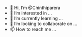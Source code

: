 - 👋 Hi, I’m @Chinthiparera
- 👀 I’m interested in ...
- 🌱 I’m currently learning ...
- 💞️ I’m looking to collaborate on ...
- 📫 How to reach me ...

<!---
Chinthiparera/Chinthiparera is a ✨ special ✨ repository because its `README.md` (this file) appears on your GitHub profile.
You can click the Preview link to take a look at your changes.
--->
